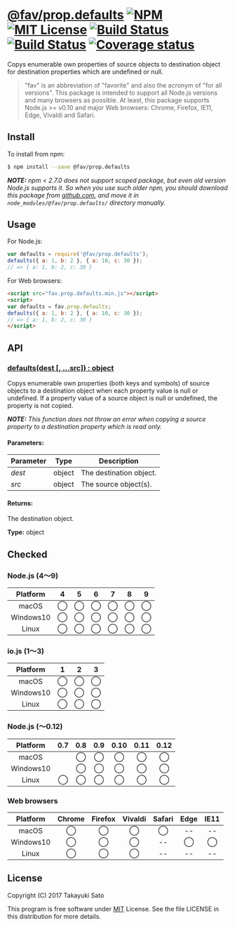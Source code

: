 # [@fav/prop.defaults][repo-url] [![NPM][npm-img]][npm-url] [![MIT License][mit-img]][mit-url] [![Build Status][travis-img]][travis-url] [![Build Status][appveyor-img]][appveyor-url] [![Coverage status][coverage-img]][coverage-url]

Copys enumerable own properties of source objects to destination object for destination properties which are undefined or null.

> "fav" is an abbreviation of "favorite" and also the acronym of "for all versions".
> This package is intended to support all Node.js versions and many browsers as possible.
> At least, this package supports Node.js >= v0.10 and major Web browsers: Chrome, Firefox, IE11, Edge, Vivaldi and Safari.


## Install

To install from npm:

```sh
$ npm install --save @fav/prop.defaults
```

***NOTE:*** *npm < 2.7.0 does not support scoped package, but even old version Node.js supports it. So when you use such older npm, you should download this package from [github.com][repo-url], and move it in `node_modules/@fav/prop.defaults/` directory manually.*


## Usage

For Node.js:

```js
var defaults = require('@fav/prop.defaults');
defaults({ a: 1, b: 2 }, { a: 10, c: 30 });
// => { a: 1, b: 2, c: 30 }
```

For Web browsers:

```html
<script src="fav.prop.defaults.min.js"></script>
<script>
var defaults = fav.prop.defaults;
defaults({ a: 1, b: 2 }, { a: 10, c: 30 });
// => { a: 1, b: 2, c: 30 }
</script>
```


## API

### <u>defaults(dest [, ...src]) : object</u>

Copys enumerable own properties (both keys and symbols) of source objects to a destination object when each property value is null or undefined.
If a property value of a source object is null or undefined, the property is not copied.

***NOTE:*** *This function does not throw an error when copying a source property to a destination property which is read only.*

#### Parameters:

| Parameter |   Type   | Description               |
|-----------|:--------:|---------------------------|
| *dest*    |  object  | The destination object.   |
| *src*     |  object  | The source object(s).     |

#### Returns:

The destination object.

**Type:** object


## Checked                                                                      

### Node.js (4〜9)

| Platform  |   4    |   5    |   6    |   7    |   8    |   9    |
|:---------:|:------:|:------:|:------:|:------:|:------:|:------:|
| macOS     |&#x25ef;|&#x25ef;|&#x25ef;|&#x25ef;|&#x25ef;|&#x25ef;|
| Windows10 |&#x25ef;|&#x25ef;|&#x25ef;|&#x25ef;|&#x25ef;|&#x25ef;|
| Linux     |&#x25ef;|&#x25ef;|&#x25ef;|&#x25ef;|&#x25ef;|&#x25ef;|

### io.js (1〜3)

| Platform  |   1    |   2    |   3    |
|:---------:|:------:|:------:|:------:|
| macOS     |&#x25ef;|&#x25ef;|&#x25ef;|
| Windows10 |&#x25ef;|&#x25ef;|&#x25ef;|
| Linux     |&#x25ef;|&#x25ef;|&#x25ef;|

### Node.js (〜0.12)

| Platform  |  0.7   |  0.8   |  0.9   |  0.10  |  0.11  |  0.12  |
|:---------:|:------:|:------:|:------:|:------:|:------:|:------:|
| macOS     |        |&#x25ef;|&#x25ef;|&#x25ef;|&#x25ef;|&#x25ef;|
| Windows10 |        |&#x25ef;|&#x25ef;|&#x25ef;|&#x25ef;|&#x25ef;|
| Linux     |&#x25ef;|&#x25ef;|&#x25ef;|&#x25ef;|&#x25ef;|&#x25ef;|

### Web browsers

| Platform  | Chrome | Firefox | Vivaldi | Safari |  Edge  | IE11   |
|:---------:|:------:|:-------:|:-------:|:------:|:------:|:------:|
| macOS     |&#x25ef;|&#x25ef; |&#x25ef; |&#x25ef;|   --   |   --   |
| Windows10 |&#x25ef;|&#x25ef; |&#x25ef; |   --   |&#x25ef;|&#x25ef;|
| Linux     |&#x25ef;|&#x25ef; |&#x25ef; |   --   |   --   |   --   |


## License

Copyright (C) 2017 Takayuki Sato

This program is free software under [MIT][mit-url] License.
See the file LICENSE in this distribution for more details.

[repo-url]: https://github.com/sttk/fav-prop.defaults/
[npm-img]: https://img.shields.io/badge/npm-v0.1.0-blue.svg
[npm-url]: https://www.npmjs.com/package/@fav/prop.defaults
[mit-img]: https://img.shields.io/badge/license-MIT-green.svg
[mit-url]: https://opensource.org/licenses/MIT
[travis-img]: https://travis-ci.org/sttk/fav-prop.defaults.svg?branch=master
[travis-url]: https://travis-ci.org/sttk/fav-prop.defaults
[appveyor-img]: https://ci.appveyor.com/api/projects/status/github/sttk/fav-prop.defaults?branch=master&svg=true
[appveyor-url]: https://ci.appveyor.com/project/sttk/fav-prop-defaults
[coverage-img]: https://coveralls.io/repos/github/sttk/fav-prop.defaults/badge.svg?branch=master
[coverage-url]: https://coveralls.io/github/sttk/fav-prop.defaults?branch=master
